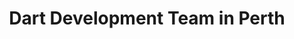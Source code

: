 ---
title: Dart Development Team in Perth
permalink: /landings/locations/perth/developer/dart
technology: Dart
location: Perth
---
